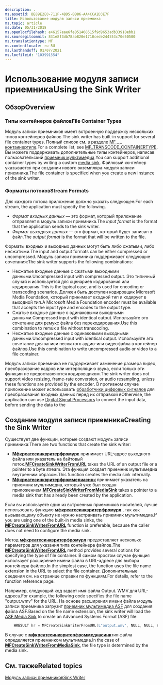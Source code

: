 ```yaml
---
description: .
ms.assetid: BE89E2E0-711F-4BD5-BB86-AA4CCA2D3E7F
title: Использование модуля записи приемника
ms.topic: article
ms.date: 05/31/2018
ms.openlocfilehash: e46157eae6fe851468515f9d9653adb33918ebb1
ms.sourcegitcommit: 831e8f3db78ab820e1710cede244553c70e50500
ms.translationtype: MT
ms.contentlocale: ru-RU
ms.lasthandoff: 01/07/2021
ms.locfileid: "103991554"
---
```

# <a name="using-the-sink-writer"></a><span data-ttu-id="fc536-103">Использование модуля записи приемника</span><span class="sxs-lookup"><span data-stu-id="fc536-103">Using the Sink Writer</span></span>

## <a name="overview"></a><span data-ttu-id="fc536-104">Обзор</span><span class="sxs-lookup"><span data-stu-id="fc536-104">Overview</span></span>

### <a name="file-container-types"></a><span data-ttu-id="fc536-105">Типы контейнеров файлов</span><span class="sxs-lookup"><span data-stu-id="fc536-105">File Container Types</span></span>

<span data-ttu-id="fc536-106">Модуль записи приемников имеет встроенную поддержку нескольких типов контейнеров файлов.</span><span class="sxs-lookup"><span data-stu-id="fc536-106">The sink writer has built-in support for several file container types.</span></span> <span data-ttu-id="fc536-107">Полный список см. в разделе [MF \_ \_ контаинертипе](mf-transcode-containertype.md).</span><span class="sxs-lookup"><span data-stu-id="fc536-107">For a complete list, see [MF\_TRANSCODE\_CONTAINERTYPE](mf-transcode-containertype.md).</span></span> <span data-ttu-id="fc536-108">Вы можете поддерживать дополнительные типы контейнеров, написав пользовательский [приемник мультимедиа](media-sinks.md).</span><span class="sxs-lookup"><span data-stu-id="fc536-108">You can support additional container types by writing a custom [media sink](media-sinks.md).</span></span> <span data-ttu-id="fc536-109">Файловый контейнер указывается при создании нового экземпляра модуля записи приемника.</span><span class="sxs-lookup"><span data-stu-id="fc536-109">The file container is specified when you create a new instance of the sink writer.</span></span>

### <a name="stream-formats"></a><span data-ttu-id="fc536-110">Форматы потоков</span><span class="sxs-lookup"><span data-stu-id="fc536-110">Stream Formats</span></span>

<span data-ttu-id="fc536-111">Для каждого потока приложение должно указать следующее.</span><span class="sxs-lookup"><span data-stu-id="fc536-111">For each stream, the application must specify the following.</span></span>

-   <span data-ttu-id="fc536-112">*Формат входных данных* — это формат, который приложение отправляет в модуль записи приемника.</span><span class="sxs-lookup"><span data-stu-id="fc536-112">The *input format* is the format that the application sends to the sink writer.</span></span>
-   <span data-ttu-id="fc536-113">*Формат выходных данных* — это формат, который будет записан в файл.</span><span class="sxs-lookup"><span data-stu-id="fc536-113">The *output format* is the format that will be written to the file.</span></span>

<span data-ttu-id="fc536-114">Форматы входных и выходных данных могут быть либо сжатыми, либо несжатыми.</span><span class="sxs-lookup"><span data-stu-id="fc536-114">The input and output formats can be either compressed or uncompressed.</span></span> <span data-ttu-id="fc536-115">Модуль записи приемника поддерживает следующие сочетания:</span><span class="sxs-lookup"><span data-stu-id="fc536-115">The sink writer supports the following combinations:</span></span>

-   <span data-ttu-id="fc536-116">Несжатые входные данные с сжатыми выходными данными.</span><span class="sxs-lookup"><span data-stu-id="fc536-116">Uncompressed input with compressed output.</span></span> <span data-ttu-id="fc536-117">Это типичный случай и используется для сценариев кодирования или кодирования.</span><span class="sxs-lookup"><span data-stu-id="fc536-117">This is the typical case, and is used for encoding or transcoding scenarios.</span></span> <span data-ttu-id="fc536-118">Должен быть доступен кодировщик Microsoft Media Foundation, который принимает входной тип и кодирует в выходной тип.</span><span class="sxs-lookup"><span data-stu-id="fc536-118">A Microsoft Media Foundation encoder must be available that accepts the input type and encodes to the output type.</span></span>
-   <span data-ttu-id="fc536-119">Сжатые входные данные с одинаковыми выходными данными.</span><span class="sxs-lookup"><span data-stu-id="fc536-119">Compressed input with identical output.</span></span> <span data-ttu-id="fc536-120">Используйте это сочетание для ремукс файла без перекодирования.</span><span class="sxs-lookup"><span data-stu-id="fc536-120">Use this combination to remux a file without transcoding.</span></span>
-   <span data-ttu-id="fc536-121">Несжатые входные данные с одинаковыми выходными данными.</span><span class="sxs-lookup"><span data-stu-id="fc536-121">Uncompressed input with identical output.</span></span> <span data-ttu-id="fc536-122">Используйте это сочетание для записи несжатого аудио-или видеофайла в контейнер файлов.</span><span class="sxs-lookup"><span data-stu-id="fc536-122">Use this combination to write uncompressed audio or video to a file container.</span></span>

<span data-ttu-id="fc536-123">Модуль записи приемника не поддерживает изменение размера видео, преобразование кадров или интерполяцию звука, если только эти функции не предоставляются кодировщиком.</span><span class="sxs-lookup"><span data-stu-id="fc536-123">The sink writer does not support video resizing, frame-rate conversion, or audio resampling, unless these functions are provided by the encoder.</span></span> <span data-ttu-id="fc536-124">В противном случае приложение может использовать [обработчики цифровых сигналов](windowsmediadigitalsignalprocessors.md) для преобразования входных данных перед их отправкой в</span><span class="sxs-lookup"><span data-stu-id="fc536-124">Otherwise, the application can use [Digital Signal Processors](windowsmediadigitalsignalprocessors.md) to convert the input data, before sending the data to the</span></span>

## <a name="creating-the-sink-writer"></a><span data-ttu-id="fc536-125">Создание модуля записи приемника</span><span class="sxs-lookup"><span data-stu-id="fc536-125">Creating the Sink Writer</span></span>

<span data-ttu-id="fc536-126">Существует две функции, которые создают модуль записи приемника:</span><span class="sxs-lookup"><span data-stu-id="fc536-126">There are two functions that create the sink writer:</span></span>

-   <span data-ttu-id="fc536-127">[**Мфкреатесинквритерфромурл**](/windows/desktop/api/mfreadwrite/nf-mfreadwrite-mfcreatesinkwriterfromurl) принимает URL-адрес выходного файла или указатель на байтовый поток.</span><span class="sxs-lookup"><span data-stu-id="fc536-127">[**MFCreateSinkWriterFromURL**](/windows/desktop/api/mfreadwrite/nf-mfreadwrite-mfcreatesinkwriterfromurl) takes the URL of an output file or a pointer to a byte stream.</span></span> <span data-ttu-id="fc536-128">Эта функция создает приемник мультимедиа внутренним образом.</span><span class="sxs-lookup"><span data-stu-id="fc536-128">This function creates the media sink internally.</span></span>
-   <span data-ttu-id="fc536-129">[**Мфкреатесинквритерфроммедиасинк**](/windows/desktop/api/mfreadwrite/nf-mfreadwrite-mfcreatesinkwriterfrommediasink) принимает указатель на приемник мультимедиа, который уже был создан приложением.</span><span class="sxs-lookup"><span data-stu-id="fc536-129">[**MFCreateSinkWriterFromMediaSink**](/windows/desktop/api/mfreadwrite/nf-mfreadwrite-mfcreatesinkwriterfrommediasink) takes a pointer to a media sink that has already been created by the application.</span></span>

<span data-ttu-id="fc536-130">Если вы используете один из встроенных приемников носителей, лучше использовать функцию [**мфкреатесинквритерфромурл**](/windows/desktop/api/mfreadwrite/nf-mfreadwrite-mfcreatesinkwriterfromurl) , так как вызывающему объекту не нужно настраивать приемник мультимедиа.</span><span class="sxs-lookup"><span data-stu-id="fc536-130">If you are using one of the built-in media sinks, the [**MFCreateSinkWriterFromURL**](/windows/desktop/api/mfreadwrite/nf-mfreadwrite-mfcreatesinkwriterfromurl) function is preferable, because the caller does not need to configure the media sink.</span></span>

<span data-ttu-id="fc536-131">Метод [**мфкреатесинквритерфромурл**](/windows/desktop/api/mfreadwrite/nf-mfreadwrite-mfcreatesinkwriterfromurl) предоставляет несколько параметров для указания типа контейнера файлов.</span><span class="sxs-lookup"><span data-stu-id="fc536-131">The [**MFCreateSinkWriterFromURL**](/windows/desktop/api/mfreadwrite/nf-mfreadwrite-mfcreatesinkwriterfromurl) method provides several options for specifying the type of file container.</span></span> <span data-ttu-id="fc536-132">В самом простом случае функция использует расширение имени файла в URL-адресе для выбора контейнера файлов.</span><span class="sxs-lookup"><span data-stu-id="fc536-132">In the simplest case, the function uses the file name extension in the URL to select the file container.</span></span> <span data-ttu-id="fc536-133">Дополнительные сведения см. на странице справки по функциям.</span><span class="sxs-lookup"><span data-stu-id="fc536-133">For details, refer to the function reference page.</span></span>

<span data-ttu-id="fc536-134">Например, следующий код задает имя файла Output. WMV для URL-адреса.</span><span class="sxs-lookup"><span data-stu-id="fc536-134">For example, the following code specifies the file name "output.wmv" for the URL.</span></span> <span data-ttu-id="fc536-135">На основе расширения имени файла модуль записи приемника загрузит [приемник мультимедиа ASF](asf-media-sinks.md) для создания файла ASF.</span><span class="sxs-lookup"><span data-stu-id="fc536-135">Based on the file name extension, the sink writer will load the [ASF Media Sink](asf-media-sinks.md) to create an Advanced Systems Format (ASF) file.</span></span>


```C++
    HRESULT hr = MFCreateSinkWriterFromURL(L"output.wmv", NULL, NULL, &pSinkWriter);
```



<span data-ttu-id="fc536-136">В случае с [**мфкреатесинквритерфроммедиасинк**](/windows/desktop/api/mfreadwrite/nf-mfreadwrite-mfcreatesinkwriterfrommediasink)тип файла определяется приемником мультимедиа.</span><span class="sxs-lookup"><span data-stu-id="fc536-136">In the case of [**MFCreateSinkWriterFromMediaSink**](/windows/desktop/api/mfreadwrite/nf-mfreadwrite-mfcreatesinkwriterfrommediasink), the file type is determined by the media sink.</span></span>

## <a name="related-topics"></a><span data-ttu-id="fc536-137">См. также</span><span class="sxs-lookup"><span data-stu-id="fc536-137">Related topics</span></span>

<dl> <dt>

[<span data-ttu-id="fc536-138">Модуль записи приемников</span><span class="sxs-lookup"><span data-stu-id="fc536-138">Sink Writer</span></span>](sink-writer.md)
</dt> </dl>

 

 



